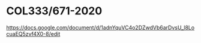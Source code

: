 # COL333/671-2020 
https://docs.google.com/document/d/1adnYquVC4o2DZwdVb6arDvsU_l8LocuaEQ5zvf4X0-8/edit
